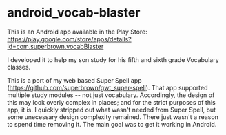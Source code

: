 # android_vocab-blaster

This is an Android app available in the Play Store: https://play.google.com/store/apps/details?id=com.superbrown.vocabBlaster

I developed it to help my son study for his fifth and sixth grade Vocabulary classes.

This is a port of my web based Super Spell app (https://github.com/superbrown/gwt_super-spell).  That app supported multiple
study modules -- not just vocabulary.  Accordingly, the design of this may look overly complex in places; and for the strict
purposes of this app, it is.  I quickly stripped out what wasn't needed from Super Spell, but some unecessary design complexity
remained.  There just wasn't a reason to spend time removing it.  The main goal was to get it working in Android.
